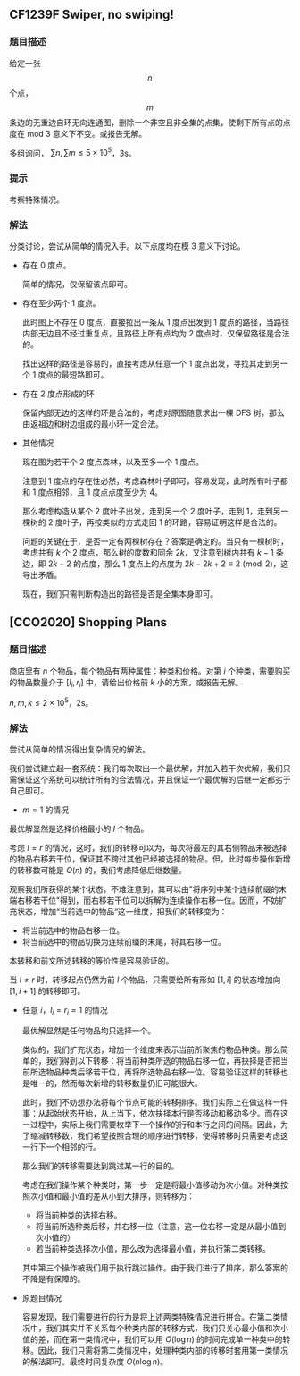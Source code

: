 

## CF1239F Swiper, no swiping!

### 题目描述

给定一张 $$n$$ 个点， $$m$$ 条边的无重边自环无向连通图，删除一个非空且非全集的点集，使剩下所有点的点度在 $\text{mod} \ 3$ 意义下不变。或报告无解。

多组询问， $\sum n,\sum m \le 5\times 10^5$，3s。

### 提示

考察特殊情况。

### 解法

分类讨论，尝试从简单的情况入手。以下点度均在模 $3$ 意义下讨论。

- 存在 $0$ 度点。

  简单的情况，仅保留该点即可。

- 存在至少两个 $1$ 度点。

  此时图上不存在 $0$ 度点，直接拉出一条从 $1$ 度点出发到 $1$ 度点的路径，当路径内部无边且不经过重复点，且路径上所有点均为 $2$ 度点时，仅保留路径是合法的。

  找出这样的路径是容易的，直接考虑从任意一个 $1$ 度点出发，寻找其走到另一个 $1$ 度点的最短路即可。

- 存在 $2$ 度点形成的环

  保留内部无边的这样的环是合法的，考虑对原图随意求出一棵 DFS 树，那么由返祖边和树边组成的最小环一定合法。

- 其他情况

  现在图为若干个 $2$ 度点森林，以及至多一个 $1$ 度点。

  注意到 $1$ 度点的存在性必然，考虑森林叶子即可，容易发现，此时所有叶子都和 $1$ 度点相邻，且 $1$ 度点点度至少为 $4$。

  那么考虑构造从某个 $2$ 度叶子出发，走到另一个 $2$ 度叶子，走到 $1$，走到另一棵树的 $2$ 度叶子，再按类似的方式走回 $1$ 的环路，容易证明这样是合法的。

  问题的关键在于，是否一定有两棵树存在？答案是确定的。当只有一棵树时，考虑共有 $k$ 个 $2$ 度点，那么树的度数和同余 $2k$，又注意到树内共有 $k-1$ 条边，即 $2k-2$ 的点度，那么 $1$ 度点上的点度为 $2k-2k+2 \equiv 2\pmod 2$，这导出矛盾。

  现在，我们只需判断构造出的路径是否是全集本身即可。

## [CCO2020] Shopping Plans

### 题目描述

商店里有 $n$ 个物品，每个物品有两种属性：种类和价格。对第 $i$ 个种类，需要购买的物品数量介于 $[l_i,r_i]$ 中，请给出价格前 $k$ 小的方案，或报告无解。

$n,m,k \le 2\times 10^5$，2s。

### 解法

尝试从简单的情况得出复杂情况的解法。

我们尝试建立起一套系统：我们每次取出一个最优解，并加入若干次优解，我们只需保证这个系统可以统计所有的合法情况，并且保证一个最优解的后继一定都劣于自己即可。

-  $m=1$ 的情况

  最优解显然是选择价格最小的 $l$ 个物品。

  考虑 $l=r$ 的情况，这时，我们的转移可以为，每次将最左的其右侧物品未被选择的物品右移若干位，保证其不跨过其他已经被选择的物品。但，此时每步操作新增的转移数可能是 $O(n)$ 的，我们考虑降低后继数量。

  观察我们所获得的某个状态，不难注意到，其可以由"将序列中某个连续前缀的末端右移若干位"得到，而右移若干位可以拆解为连续操作右移一位。因而，不妨扩充状态，增加“当前选中的物品“这一维度，把我们的转移变为：

  - 将当前选中的物品右移一位。
  - 将当前选中的物品切换为连续前缀的末尾，将其右移一位。

  本转移和前文所述转移的等价性是容易验证的。

  当 $l\ne r$ 时，转移起点仍然为前 $l$ 个物品，只需要给所有形如 $[1,i]$ 的状态增加向 $[1,i+1]$ 的转移即可。

- 任意 $i$，$l_i=r_i=1$ 的情况

  最优解显然是任何物品均只选择一个。

  类似的，我们扩充状态，增加一个维度来表示当前所聚焦的物品种类。那么简单的，我们得到以下转移：将当前种类所选的物品右移一位，再抉择是否把当前所选物品种类后移若干位，再将所选物品右移一位。容易验证这样的转移也是唯一的，然而每次新增的转移数量仍旧可能很大。

  此时，我们不妨想办法将每个节点可能的转移排序。我们实际上在做这样一件事：从起始状态开始，从上当下，依次抉择本行是否移动和移动多少。而在这一过程中，实际上我们需要枚举下一个操作的行和本行之间的间隔。因此，为了缩减转移数，我们希望按照合理的顺序进行转移，使得转移时只需要考虑这一行下一个相邻的行。

  那么我们的转移需要达到跳过某一行的目的。

  考虑在我们操作某个种类时，第一步一定是将最小值移动为次小值。对种类按照次小值和最小值的差从小到大排序，则转移为：

  - 将当前种类的选择右移。
  - 将当前所选种类后移，并右移一位（注意，这一位右移一定是从最小值到次小值的）
  - 若当前种类选择次小值，那么改为选择最小值，并执行第二类转移。

  其中第三个操作被我们用于执行跳过操作。由于我们进行了排序，那么答案的不降是有保障的。

- 原题目情况

  容易发现，我们需要进行的行为是将上述两类特殊情况进行拼合。在第二类情况中，我们其实并不关系每个种类内部的转移方式，我们只关心最小值和次小值的差，而在第一类情况中，我们可以用 $O(\log n)$ 的时间完成单一种类中的转移。因此，我们只需将第二类情况中，处理种类内部的转移时套用第一类情况的解法即可。最终时间复杂度 $O(n\log n)$。